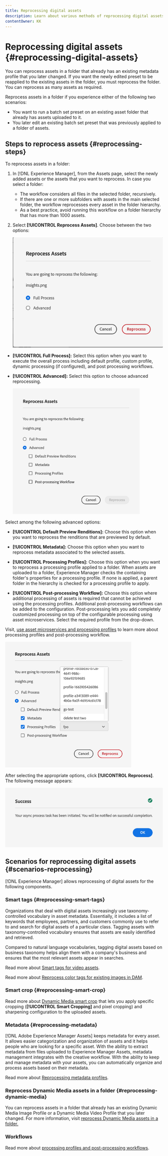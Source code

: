 ```yaml
---
title: Reprocessing digital assets
description: Learn about various methods of reprocessing digital assets
contentOwner: KK
---
```

# Reprocessing digital assets {#reprocessing-digital-assets}

You can reprocess assets in a folder that already has an existing metadata profile that you later changed. If you want the newly edited preset to be reapplied to the existing assets in the folder, you must reprocess the folder. You can reprocess as many assets as required.

Reprocess assets in a folder if you experience either of the following two scenarios:

* You want to run a batch set preset on an existing asset folder that already has assets uploaded to it.
* You later edit an existing batch set preset that was previously applied to a folder of assets.

## Steps to reprocess assets {#reprocessing-steps}

To reprocess assets in a folder:

1. In [!DNL Experience Manager], from the Assets page, select the newly added assets or the assets that you want to reprocess. 
    In case you select a folder:

    * The workflow considers all files in the selected folder, recursively.
    * If there are one or more subfolders with assets in the main selected folder, the workflow reprocesses every asset in the folder hierarchy.
    * As a best practice, avoid running this workflow on a folder hierarchy that has more than 1000 assets.

1. Select **[!UICONTROL Reprocess Assets]**. Choose between the two options:

    ![Reprocessing Assets Options](assets/reprocessing-assets-options.png)

 * **[!UICONTROL Full Process]:** Select this option when you want to execute the overall process including default profile, custom profile, dynamic processing (if configured), and post processing workflows.
 * **[!UICONTROL Advanced]:** Select this option to choose advanced reprocessing.

    ![Advanced Reprocessing Assets Options](assets/reprocessing-assets-options-advanced.png)

Select among the following advanced options:

* **[!UICONTROL Default Preview Renditions]:** Choose this option when you want to reprocess the renditions that are previewed by default.

* **[!UICONTROL Metadata]:** Choose this option when you want to reprocess metadata associated to the selected assets.

* **[!UICONTROL Processing Profiles]:** Choose this option when you want to reprocess a processing profile applied to a folder. When assets are uploaded to a folder, Experience Manager checks the containing folder's properties for a processing profile. If none is applied, a parent folder in the hierarchy is checked for a processing profile to apply.

* **[!UICONTROL Post-processing Workflow]:** Choose this option where additional processing of assets is required that cannot be achieved using the processing profiles. Additional post-processing workflows can be added to the configuration. Post-processing lets you add completely customized processing on top of the configurable processing using asset microservices. Select the required profile from the drop-down.

Visit, [use asset microservices and processing profiles](https://experienceleague.adobe.com/docs/experience-manager-cloud-service/content/assets/manage/asset-microservices-configure-and-use.html?lang=en) to learn more about processing profiles and post-processing workflow.

  ![Advanced Reprocessing Assets Options2](assets/reprocessing-assets-options-advanced-2.png)

After selecting the appropriate options, click **[!UICONTROL Reprocess]**. The following message appears:
  
  ![Reprocessing Assets Success message](assets/reprocessing-assets-success.png)

## Scenarios for reprocessing digital assets {#scenarios-reprocessing}

[!DNL Experience Manager] allows reprocessing of digital assets for the following components.

### Smart tags {#reprocessing-smart-tags} 

Organizations that deal with digital assets increasingly use taxonomy-controlled vocabulary in asset metadata. Essentially, it includes a list of keywords that employees, partners, and customers commonly use to refer to and search for digital assets of a particular class. Tagging assets with taxonomy-controlled vocabulary ensures that assets are easily identified and retrieved.

Compared to natural language vocabularies, tagging digital assets based on business taxonomy helps align them with a company's business and ensures that the most relevant assets appear in searches.

Read more about [Smart tags for video assets](https://experienceleague.adobe.com/docs/experience-manager-cloud-service/content/assets/manage/smart-tags-video-assets.html?lang=en).

Read more about [Reprocess color tags for existing images in DAM](https://experienceleague.adobe.com/docs/experience-manager-cloud-service/content/assets/manage/color-tag-images.html?lang=en#color-tags-existing-images).

### Smart crop {#reprocessing-smart-crop}

Read more about [Dynamic Media smart crop](https://experienceleague.adobe.com/docs/experience-manager-cloud-service/content/assets/dynamicmedia/image-profiles.html?lang=en) that lets you apply specific cropping (**[!UICONTROL Smart Cropping]** and pixel cropping) and sharpening configuration to the uploaded assets.

### Metadata {#reprocessing-metadata}

[!DNL Adobe Experience Manager Assets] keeps metadata for every asset. It allows easier categorization and organization of assets and it helps people who are looking for a specific asset. With the ability to extract metadata from files uploaded to Experience Manager Assets, metadata management integrates with the creative workflow. With the ability to keep and manage metadata with your assets, you can automatically organize and process assets based on their metadata.

Read more about [Reprocessing metadata profiles](https://experienceleague.adobe.com/docs/experience-manager-cloud-service/content/assets/manage/metadata-profiles.html?lang=en).

### Reprocess Dynamic Media assets in a folder {#reprocessing-dynamic-media}

You can reprocess assets in a folder that already has an existing Dynamic Media Image Profile or a Dynamic Media Video Profile that you later changed. For more information, visit [reprocess Dynamic Media assets in a folder.](https://experienceleague.adobe.com/docs/experience-manager-cloud-service/content/assets/admin/about-image-video-profiles.html?lang=en)

### Workflows

Read more about [processing profiles and post-processing workflows](https://experienceleague.adobe.com/docs/experience-manager-cloud-service/content/assets/manage/asset-microservices-configure-and-use.html?lang=en).

